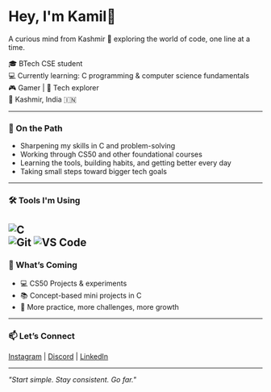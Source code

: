 # Hey, I'm Kamil👋  
A curious mind from Kashmir 🌄 exploring the world of code, one line at a time.

🎓 BTech CSE student  
💻 Currently learning: C programming & computer science fundamentals  
🎮 Gamer | 🧠 Tech explorer  
📍 Kashmir, India 🇮🇳  

---

### 🚀 On the Path
- Sharpening my skills in C and problem-solving  
- Working through CS50 and other foundational courses  
- Learning the tools, building habits, and getting better every day  
- Taking small steps toward bigger tech goals

---

### 🛠️ Tools I'm Using  
![C](https://img.shields.io/badge/C-%2300599C.svg?style=for-the-badge&logo=c&logoColor=white)  
![Git](https://img.shields.io/badge/-Git-F05032?style=for-the-badge&logo=git&logoColor=white)
![VS Code](https://img.shields.io/badge/VS_Code-0078d7?style=for-the-badge&logo=visual-studio-code&logoColor=white)
---

### 📁 What’s Coming
- 💻 CS50 Projects & experiments  
- 📚 Concept-based mini projects in C  
- 🧩 More practice, more challenges, more growth

---

### 📫 Let’s Connect  
[Instagram](https://www.instagram.com/notsokamil/) | [Discord]() | [LinkedIn](#)  

---

*"Start simple. Stay consistent. Go far."*
